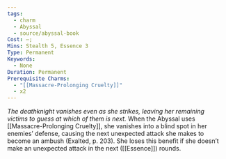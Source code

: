 ```yaml
---
tags:
  - charm
  - Abyssal
  - source/abyssal-book
Cost: —;
Mins: Stealth 5, Essence 3
Type: Permanent
Keywords:
  - None
Duration: Permanent
Prerequisite Charms:
  - "[[Massacre-Prolonging Cruelty]]"
  - x2
---
```

*The deathknight vanishes even as she strikes, leaving her remaining victims to guess at which of them is next.*
When the Abyssal uses [[Massacre-Prolonging Cruelty]], she vanishes into a blind spot in her enemies’ defense, causing the next unexpected attack she makes to become an ambush (Exalted, p. 203).
She loses this benefit if she doesn’t make an unexpected attack in the next ([[Essence]]) rounds.